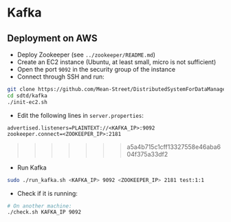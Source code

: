 # Kafka

## Deployment on AWS

* Deploy Zookeeper (see `../zookeeper/README.md`)
* Create an EC2 instance (Ubuntu, at least small, micro is not sufficient)
* Open the port `9092` in the security group of the instance
* Connect through SSH and run:

```bash
git clone https://github.com/Mean-Street/DistributedSystemForDataManagement sdtd
cd sdtd/kafka
./init-ec2.sh
```

* Edit the following lines in `server.properties`:

```
advertised.listeners=PLAINTEXT://<KAFKA_IP>:9092
zookeeper.connect=<ZOOKEEPER_IP>:2181
```
>>>>>>> a5a4b715c1cff13327558e46aba604f375a33df2

* Run Kafka

```bash
sudo ./run_kafka.sh <KAFKA_IP> 9092 <ZOOKEEPER_IP> 2181 test:1:1
```

* Check if it is running:

```bash
# On another machine:
./check.sh KAFKA_IP 9092
```
